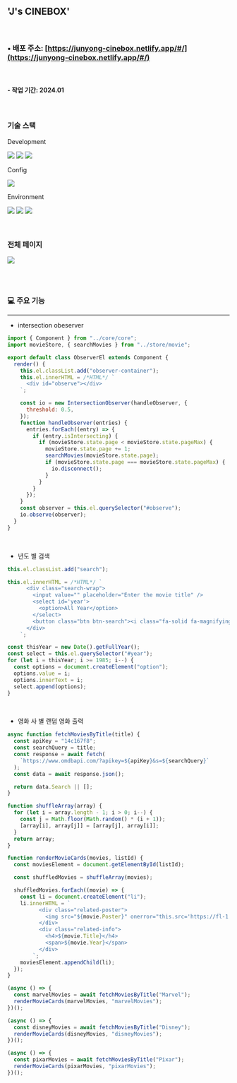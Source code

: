 ## 'J's CINEBOX'

<br>

### • 배포 주소: [https://junyong-cinebox.netlify.app/#/](https://junyong-cinebox.netlify.app/#/)

<br>

#### - 작업 기간: 2024.01

<br>

### 기술 스택

Development

<p>
<img src="https://img.shields.io/badge/React-61DAFB?style=flat&logo=React&logoColor=white" />
<img src="https://img.shields.io/badge/Javascript-F7DF1E?style=flat&logo=Javascript&logoColor=white" />
<img src="https://img.shields.io/badge/Sass-CC6699?style=flat&logo=Sass&logoColor=white" />
</p>

Config

<p>
<img src="https://img.shields.io/badge/npm-CB3837?style=flat&logo=npm&logoColor=white"/></a>
</p>

Environment

<p>
<img src="https://img.shields.io/badge/Visual Studio Code-007ACC?style=flat&logo=Visual Studio Code&logoColor=white"/></a>
<img src="https://img.shields.io/badge/Git-F05032?style=flat&logo=Git&logoColor=white"/></a>
<img src="https://img.shields.io/badge/GitHub-181717?style=flat&logo=GitHub&logoColor=white"/></a>
</p>
<br>

### 전체 페이지

<img src="https://github.com/azure0929/junyong-CINEBOX/assets/128226527/a68929a3-56aa-402e-9c9d-7ba28fb86285" />

<br><br>

### 💻 주요 기능

---

- intersection obeserver

```javascript
import { Component } from "../core/core";
import movieStore, { searchMovies } from "../store/movie";

export default class ObserverEl extends Component {
  render() {
    this.el.classList.add("observer-container");
    this.el.innerHTML = /*HTML*/ `
      <div id="observe"></div>
    `;

    const io = new IntersectionObserver(handleObserver, {
      threshold: 0.5,
    });
    function handleObserver(entries) {
      entries.forEach((entry) => {
        if (entry.isIntersecting) {
          if (movieStore.state.page < movieStore.state.pageMax) {
            movieStore.state.page += 1;
            searchMovies(movieStore.state.page);
            if (movieStore.state.page === movieStore.state.pageMax) {
              io.disconnect();
            }
          }
        }
      });
    }
    const observer = this.el.querySelector("#observe");
    io.observe(observer);
  }
}
```

<br>

- 년도 별 검색

```javascript
this.el.classList.add("search");

this.el.innerHTML = /*HTML*/ `
      <div class="search-wrap">
        <input value="" placeholder="Enter the movie title" />
        <select id='year'>
          <option>All Year</option>
        </select>
        <button class="btn btn-search"><i class="fa-solid fa-magnifying-glass"></i></button>
      </div>
    `;

const thisYear = new Date().getFullYear();
const select = this.el.querySelector("#year");
for (let i = thisYear; i >= 1985; i--) {
  const options = document.createElement("option");
  options.value = i;
  options.innerText = i;
  select.append(options);
}
```

<br>

- 영화 사 별 랜덤 영화 출력

```javascript
async function fetchMoviesByTitle(title) {
  const apiKey = "14c167f8";
  const searchQuery = title;
  const response = await fetch(
    `https://www.omdbapi.com/?apikey=${apiKey}&s=${searchQuery}`
  );
  const data = await response.json();

  return data.Search || [];
}

function shuffleArray(array) {
  for (let i = array.length - 1; i > 0; i--) {
    const j = Math.floor(Math.random() * (i + 1));
    [array[i], array[j]] = [array[j], array[i]];
  }
  return array;
}

function renderMovieCards(movies, listId) {
  const moviesElement = document.getElementById(listId);

  const shuffledMovies = shuffleArray(movies);

  shuffledMovies.forEach((movie) => {
    const li = document.createElement("li");
    li.innerHTML = `
          <div class="related-poster">
            <img src="${movie.Poster}" onerror="this.src='https://fl-1.cdn.flockler.com/embed/no-image.svg'"alt="noimage" />
          </div>
          <div class="related-info">
            <h4>${movie.Title}</h4>
            <span>${movie.Year}</span>
          </div>
        `;
    moviesElement.appendChild(li);
  });
}

(async () => {
  const marvelMovies = await fetchMoviesByTitle("Marvel");
  renderMovieCards(marvelMovies, "marvelMovies");
})();

(async () => {
  const disneyMovies = await fetchMoviesByTitle("Disney");
  renderMovieCards(disneyMovies, "disneyMovies");
})();

(async () => {
  const pixarMovies = await fetchMoviesByTitle("Pixar");
  renderMovieCards(pixarMovies, "pixarMovies");
})();
```

